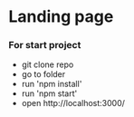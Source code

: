 # Landing page

### For start project

- git clone repo
- go to folder
- run 'npm install'
- run 'npm start'
- open http://localhost:3000/